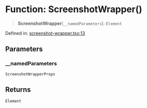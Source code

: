 # Function: ScreenshotWrapper()

> **ScreenshotWrapper**(`__namedParameters`): `Element`

Defined in: [screenshot-wrapper.tsx:13](https://github.com/GeoDaCenter/openassistant/blob/522ecb744b2b3ea1ecebec02c21c19736abe51ae/packages/ui/src/components/screenshot-wrapper.tsx#L13)

## Parameters

### \_\_namedParameters

`ScreenshotWrapperProps`

## Returns

`Element`
